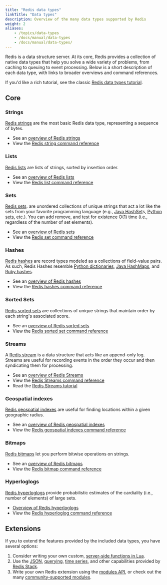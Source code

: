 ```yaml
---
title: "Redis data types"
linkTitle: "Data types"
description: Overview of the many data types supported by Redis
weight: 2
aliases:
    - /topics/data-types
    - /docs/manual/data-types
    - /docs/manual/data-types/
---
```


Redis is a data structure server. At its core, Redis provides a collection of native data types that help you solve a wide variety of problems, from caching to queuing to event processing. Below is a short description of each data type, with links to broader overviews and command references.

If you'd like a rich tutorial, see the classic [Redis data types tutorial](/docs/data-types/tutorial/).

## Core

### Strings 

[Redis strings](/docs/data-types/strings) are the most basic Redis data type, representing a sequence of bytes.

* See an [overview of Redis strings](/docs/data-types/strings/)
* View the [Redis string command reference](/commands/?group=string)

### Lists

[Redis lists](/docs/data-types/lists) are lists of strings, sorted by insertion order.

* See an [overview of Redis lists](/docs/data-types/lists/)
* View the [Redis list command reference](/commands/?group=list)

### Sets

[Redis sets](/docs/data-types/sets). are unordered collections of unique strings that act a lot like the sets from your favorite programming language (e.g., [Java HashSet](https://docs.oracle.com/javase/7/docs/api/java/util/HashSet.html)s, [Python sets](https://docs.python.org/3.10/library/stdtypes.html#set-types-set-frozenset), etc.). You can add remove, and test for existence O(1) time (i.e., regardless of the number of set elements).

* See an [overview of Redis sets](/docs/data-types/sets/)
* View the [Redis set command reference](/commands/?group=set)

### Hashes

[Redis hashes](/docs/data-types/hashes) are record types modeled as a collections of field-value pairs. As such, Redis Hashes resemble [Python dictionaries](https://docs.python.org/3/tutorial/datastructures.html#dictionaries), [Java HashMaps](https://docs.oracle.com/javase/8/docs/api/java/util/HashMap.html), and [Ruby hashes](https://ruby-doc.org/core-3.1.2/Hash.html).

* See an [overview of Redis hashes](/docs/data-types/hashes/)
* View the [Redis hashes command reference](/commands/?group=hash)

### Sorted Sets

[Redis sorted sets](/docs/data-types/sorted-sets) are collections of unique strings that maintain order by each string's associated score.

* See an [overview of Redis sorted sets](/docs/data-types/sorted-sets)
* View the [Redis sorted set command reference](/commands/?group=sorted-set)

### Streams

A [Redis stream](/docs/data-types/stream) is a data structure that acts like an append-only log. Streams are useful for recording events in the order they occur and then syndicating them for processing.

* See an [overview of Redis Streams](/docs/data-types/stream)
* View the [Redis Streams command reference](/commands/?group=streams)
* Read the [Redis Streams tutorial](/docs/data-types/streams-tutorial)

### Geospatial indexes

[Redis geospatial indexes](/docs/data-types/geospatial) are useful for finding locations within a given geographic radius.

* See an [overview of Redis geospatial indexes](/docs/data-types/geospatial/)
* View the [Redis geospatial indexes command reference](/commands/?group=geo)

### Bitmaps

[Redis bitmaps](/docs/data-types/bitmaps/) let you perform bitwise operations on strings.

* See an [overview of Redis bitmaps](/docs/data-types/bitmaps/)
* View the [Redis bitmap command reference](/commands/?group=bitmap)

### Hyperloglogs

[Redis hyperloglogs](/docs/data-types/hyperloglogs) provide probabilistic estimates of the cardiality (i.e., number of elements) of large sets.

* [Overview of Redis hyperloglogs](/docs/data-types/hyperloglogs)
* View the [Redis hyperloglog command reference](/commands/?group=bitmap)

## Extensions

If you to extend the features provided by the included data types, you have several options:

1. Consider writing your own custom, [server-side functions in Lua](/docs/manual/programmability/).
2. Use the [JSON](/docs/stack/json/), [querying](/docs/stack/search/), [time series](/docs/stack/timeseries/), and other capabilities provided by [Redis Stack](/docs/stack/).
3. Write your own Redis extension using the [modules API](/docs/reference/modules/), or check out the many [community-supported modules](/docs/modules/).

